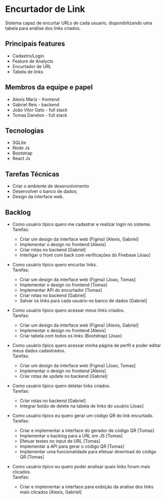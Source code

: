 # Encurtador de Link

Sistema capaz de encurtar URLs de cada usuario, disponibilizando uma tabela para análise dos links criados.

## Principais features
- Cadastro/Login
- Feature de Analycts
- Encurtador de URL
- Tabela de links

## Membros da equipe e papel
- Alexis Mariz - frontend
- Gabriel Reis - backend
- João Vitor Gato - full stack
- Tomas Danelon - full stack

## Tecnologias
- SQLite
- Node Js
- Bootstrap
- React Js

## Tarefas Técnicas
- Criar o ambiente de desenvolvimento
- Desenvolver o banco de dados;
- Design da interface web.

## Backlog
- Como usuário típico quero me cadastrar e realizar login no sistema.
<br>Tarefas:  
    - Criar um design da interface web (Figma) [Alexis, Gabriel]
    - Implementar o design no frontend  [Alexis]
    - Criar rotas no backend  [Gabriel]
    - Interligar o front com back com verificações do Firebase  [Joao]

- Como usuário típico quero encurtar links.
<br>Tarefas:  
    - Criar um design da interface web (Figma)  [Joao, Tomas]
    - Implementar o design no frontend  [Tomas] 
    - Implementar API do encurtador [Tomas]
    - Criar rotas no backend  [Gabriel]
    - Salvar os links para cada usuário no banco de dados [Gabriel]

- Como usuário típico quero acessar meus links criados.
<br>Tarefas:
    - Criar um design da interface web (Figma) [Alexis, Gabriel]
    - Implementar o design no frontend  [Alexis]
    - Criar tabela com todos os links (Bootstrap) [Joao]

- Como usuário típico quero acessar minha página de perfil e poder editar meus dados cadastrados.
<br>Tarefas:
    - Criar um design da interface web (Figma) [Joao, Tomas]
    - Implementar o design no frontend  [Alexis]
    - Criar rotas de update no backend [Gabriel]

- Como usuário típico quero deletar links criados.
<br>Tarefas:
    - Criar rotas no backend [Gabriel]
    - Integrar botão de delete na tabela de links do usuário [Joao]

- Como usuário típico eu quero gerar um código QR do link encurtado.
<br>Tarefas:
    - Criar e implementar a interface do gerador de código QR [Tomas] 
    - Implementar o backlog para a URL em JS  [Tomas] 
    - Efetuar testes no input de URL  [Tomas] 
    - Implementar a API para gerar o código QR  [Tomas] 
    - Implementar uma funcionalidade para efetuar download do código QR [Tomas] 

- Como usuário típico eu quero poder analisar quais links foram mais clicados.
<br>Tarefas:
    - Criar e implementar a interface para exibição da análise dos links mais clicados  [Alexis, Gabriel]
